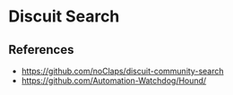 # Discuit Search

## References

- https://github.com/noClaps/discuit-community-search
- https://github.com/Automation-Watchdog/Hound/